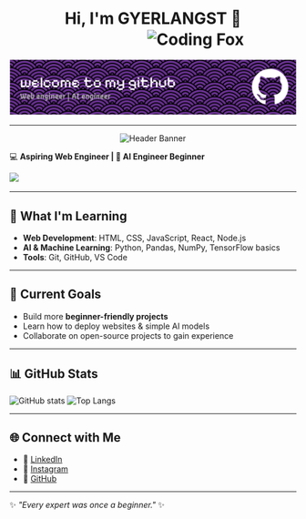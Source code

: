 <h1 align="center">
  Hi, I'm GYERLANGST 👋
  <img src="https://media2.giphy.com/media/v1.Y2lkPTc5MGI3NjExdGhsaHhldjkxYXl0cTRqYnd4cnplNmtqamxjYW1jYmF1a3dtMWYzcyZlcD12MV9pbnRlcm5hbF9naWZfYnlfaWQmY3Q9Zw/bcKmIWkUMCjVm/giphy.gif" alt="Coding Fox" width="200" style="vertical-align: middle; margin-left: 150px;" />
</h1>
 
<p align="center">
  <img src="img/github-header-banner.png" alt="Header Banner" width="1030">
</p>

---
<p align="center">
  <img src="https://media2.giphy.com/media/v1.Y2lkPTc5MGI3NjExdGhsaHhldjkxYXl0cTRqYnd4cnplNmtqamxjYW1jYmF1a3dtMWYzcyZlcD12MV9pbnRlcm5hbF9naWZfYnlfaWQmY3Q9Zw/bcKmIWkUMCjVm/giphy.gif" alt="Header Banner" width="1030">
</p

💻 **Aspiring Web Engineer | 🤖 AI Engineer Beginner**

<img src="https://media.giphy.com/media/WUlplcMpOCEmTGBtBW/giphy.gif" width="300">  

---

## 🌱 What I'm Learning

* **Web Development**: HTML, CSS, JavaScript, React, Node.js
* **AI & Machine Learning**: Python, Pandas, NumPy, TensorFlow basics
* **Tools**: Git, GitHub, VS Code

---

## 📌 Current Goals

* Build more **beginner-friendly projects**
* Learn how to deploy websites & simple AI models
* Collaborate on open-source projects to gain experience

---

## 📊 GitHub Stats

![GitHub stats](https://github-readme-stats.vercel.app/api?username=GYERLANGST\&show_icons=true\&theme=tokyonight)
![Top Langs](https://github-readme-stats.vercel.app/api/top-langs/?username=GYERLANGST\&layout=compact\&theme=tokyonight)

---

## 🌐 Connect with Me

* 💼 [LinkedIn](https://linkedin.com/in/Gyonino_Bintang)
* 📸 [Instagram](https://instagram.com/berlangga005)
* 🐙 [GitHub](https://github.com/GYERLANGST)

---

✨ *"Every expert was once a beginner."* ✨
